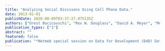```yaml
---
title: "Analyzing Social Divisions Using Cell Phone Data."
date: 2013-01-01
publishDate: 2020-08-09T03:37:27.075135Z
authors: ["Orest Bucicovschi", "Rex W. Douglass", "David A. Meyer", "Megha Ram", "David Rideout", "Dongjin Song"]
publication_types: ["1"]
abstract: ""
featured: false
publication: "*Netmob special session on Data for Development (D4D) Data Challenge*"
---
```


